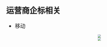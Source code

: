 ## 运营商企标相关

- 移动

<div align="center"> <img src="https://gitbook-pic-1301999062.cos.ap-beijing.myqcloud.com/202311021540765.png" style="zoom: 54.5%;" /> </div> <div align="center"> <img src="https://gitbook-pic-1301999062.cos.ap-beijing.myqcloud.com/202311021540765.png" style="zoom: 55%;" /> </div> 

 

